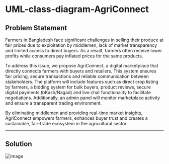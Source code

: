 # UML-class-diagram-AgriConnect

## Problem Statement
Farmers in Bangladesh face significant challenges in selling their produce at fair prices due to exploitation by middlemen, lack of market transparency and limited access to direct buyers. As a result, farmers often receive lower profits while consumers pay inflated prices for the same products.

To address this issue, we propose AgriConnect, a digital marketplace that directly connects farmers with buyers and retailers. This system ensures fair pricing, secure transactions and reliable communication between stakeholders. The platform will include features such as direct crop listing by farmers, a bidding system for bulk buyers, product reviews, secure digital payments (bKash/Nagad) and live chat functionality to facilitate negotiations. Additionally, an admin panel will monitor marketplace activity and ensure a transparent trading environment.

By eliminating middlemen and providing real-time market insights, AgriConnect empowers farmers, enhances buyer trust and creates a sustainable, fair-trade ecosystem in the agricultural sector.

---
## Solution


![Image](https://github.com/user-attachments/assets/f71d8591-ee92-4da7-a6d3-f452dcd34fb7)
